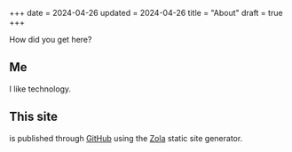 +++
date = 2024-04-26
updated = 2024-04-26
title = "About"
draft = true
+++

How did you get here?

## Me

I like technology.

## This site

is published through [GitHub](https://github.com/wesleydeal/deal.digital) using the [Zola](https://getzola.org) static site generator.